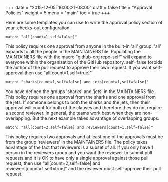 +++
date = "2015-12-05T16:00:21-08:00"
draft = false
title = "Approval Policies"
weight = 5
menu = "main"
toc = true
+++

Here are some templates you can use to write the approval policy section
of your .checks-out configuration.

```
match: "all[count=1,self=false]"
```

This policy requires one approval from anyone in the built-in 'all'
group. 'all' expands to all the people in the MAINTAINERS file.
Populating the MAINTAINERS file with the macro "github-org repo-self"
will expand to everyone within the organization of the GitHub repository.
self=false forbids the author of the pull request to approve their own
request. If you want self-approval then use "all[count=1,self=true]"

```
match: "sharks[count=1,self=false] and jets[count=1,self=false]"
```

You have defined the groups 'sharks' and 'jets' in the MAINTAINERS file.
This policy requires one approval from the sharks and one approval
from the jets. If someone belongs to both the sharks and the jets, then
their approval will count for both of the clauses and therefore they
do not require a second reviewer. In general, the teams work best when
they are non-overlapping. But the next example takes advantage of
overlapping groups.

```
match: "all[count=2,self=false] and reviewers[count=1,self=false]"
```

This policy requires two approvals and at least one of the approvals
must be from the group 'reviewers' in the MAINTAINERS file. The policy
takes advantage of the fact that reviewers is a subset of all. If
you only have 1 person in the reviewers group and you want the reviewer
to submit pull requests and it is OK to have only a single approval
against those pull request, then use 
"all[count=2,self=false] and reviewers[count=1,self=true]" and the
reviewer must self-approve their pull request.